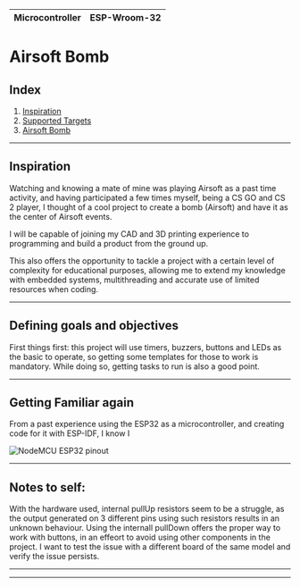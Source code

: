 | Microcontroller | ESP-Wroom-32 |
| --------------- | ------------ |

# Airsoft Bomb

## Index

1. [Inspiration](#inspiration)
2. [Supported Targets](#supported-targets)
3. [Airsoft Bomb](#airsoft-bomb)

---

## Inspiration

Watching and knowing a mate of mine was playing Airsoft as a past time activity, and having participated a few times myself, being a CS GO and CS 2 player, I thought of a cool project to create a bomb (Airsoft) and have it as the center of Airsoft events.

I will be capable of joining my CAD and 3D printing experience to programming and build a product from the ground up.

This also offers the opportunity to tackle a project with a certain level of complexity for educational purposes, allowing me to extend my knowledge with embedded systems, multithreading and accurate use of limited resources when coding.

---

## Defining goals and objectives

First things first: this project will use timers, buzzers, buttons and LEDs as the basic to operate, so getting some templates for those to work is mandatory. While doing so, getting tasks to run is also a good point.

---

## Getting Familiar again

From a past experience using the ESP32 as a microcontroller, and creating code for it with ESP-IDF, I know I

![NodeMCU ESP32 pinout](https://www.twinschip.com/image/catalog/Products%20Twins%20Chip%20Store%202020/ESP32%20ESP-WROOM-32%20Development%20Board%20/ESP32%20ESP-WROOM-32%20Development%20Board%20%20-%20Twins%20Chip%20D.jpg)

---

## Notes to self:

With the hardware used, internal pullUp resistors seem to be a struggle, as the output generated on 3 different pins using such resistors results in an unknown behaviour. Using the internall pullDown offers the proper way to work with buttons, in an effeort to avoid using other components in the project. I want to test the issue with a different board of the same model and verify the issue persists.

---



---

